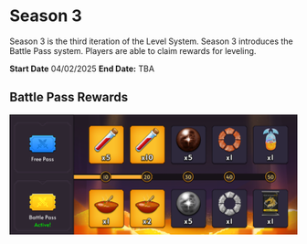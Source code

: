 # Season 3

Season 3 is the third iteration of the Level System. Season 3 introduces the Battle Pass system. Players are able to claim rewards for leveling.

**Start Date** 04/02/2025
**End Date:** TBA

## Battle Pass Rewards

![alt text](./img/battle_pass.png)
